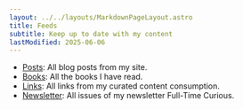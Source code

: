```yaml
---
layout: ../../layouts/MarkdownPageLayout.astro
title: Feeds
subtitle: Keep up to date with my content
lastModified: 2025-06-06
---
```


- [Posts](http://alexandremouriec.com/blog/feed.xml): All blog posts from my site.
- [Books](http://alexandremouriec.com/books/feed.xml): All the books I have read.
- [Links](https://links.alexandremouriec.com/feed/rss?): All links from my curated content consumption.
- [Newsletter](http://alexandremouriec.com/newsletter/feed.xml): All issues of my newsletter Full-Time Curious.
